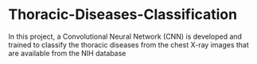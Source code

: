 # Thoracic-Diseases-Classification
In this project, a Convolutional Neural Network (CNN) is developed and trained to classify the thoracic diseases from the chest X-ray images that are available from the NIH database
